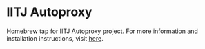 # IITJ Autoproxy

Homebrew tap for IITJ Autoproxy project. For more information and installation instructions, visit [here](https://github.com/XanderWatson/iitj-autoproxy).
